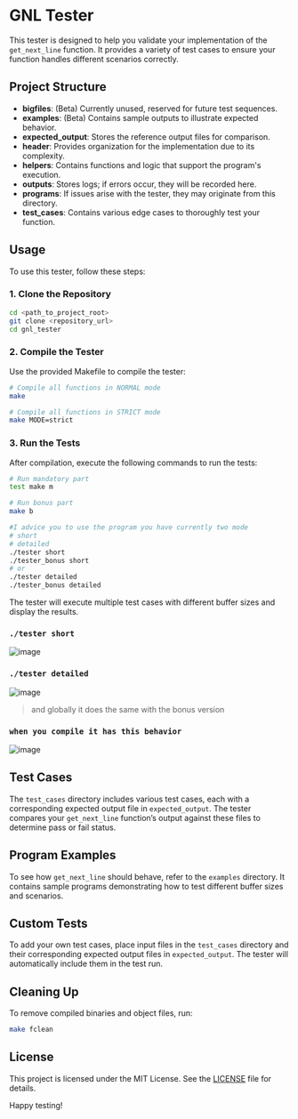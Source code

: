 # GNL Tester

This tester is designed to help you validate your implementation of the `get_next_line` function. It provides a variety of test cases to ensure your function handles different scenarios correctly.

## Project Structure

- **bigfiles**: (Beta) Currently unused, reserved for future test sequences.
- **examples**: (Beta) Contains sample outputs to illustrate expected behavior.
- **expected_output**: Stores the reference output files for comparison.
- **header**: Provides organization for the implementation due to its complexity.
- **helpers**: Contains functions and logic that support the program's execution.
- **outputs**: Stores logs; if errors occur, they will be recorded here.
- **programs**: If issues arise with the tester, they may originate from this directory.
- **test_cases**: Contains various edge cases to thoroughly test your function.

## Usage

To use this tester, follow these steps:

### 1. Clone the Repository

```sh
cd <path_to_project_root>
git clone <repository_url>
cd gnl_tester
```

### 2. Compile the Tester

Use the provided Makefile to compile the tester:

```sh
# Compile all functions in NORMAL mode
make

# Compile all functions in STRICT mode
make MODE=strict
```

### 3. Run the Tests

After compilation, execute the following commands to run the tests:

```sh
# Run mandatory part
test make m

# Run bonus part
make b

#I advice you to use the program you have currently two mode
# short
# detailed
./tester short
./tester_bonus short 
# or
./tester detailed
./tester_bonus detailed

```

The tester will execute multiple test cases with different buffer sizes and display the results.
### `./tester short`
![image](https://github.com/user-attachments/assets/a8fb9a27-5835-4abe-9c1a-b41c43c55898)
### `./tester detailed`
![image](https://github.com/user-attachments/assets/0c35f808-0438-4cb6-92eb-667491395fb8)
> and globally it does the same with the bonus version
### `when you compile it has this behavior`
![image](https://github.com/user-attachments/assets/db752624-1b56-4fc1-8326-78ee40ff74bc)

## Test Cases

The `test_cases` directory includes various test cases, each with a corresponding expected output file in `expected_output`. The tester compares your `get_next_line` function’s output against these files to determine pass or fail status.

## Program Examples

To see how `get_next_line` should behave, refer to the `examples` directory. It contains sample programs demonstrating how to test different buffer sizes and scenarios.

## Custom Tests

To add your own test cases, place input files in the `test_cases` directory and their corresponding expected output files in `expected_output`. The tester will automatically include them in the test run.

## Cleaning Up

To remove compiled binaries and object files, run:

```sh
make fclean
```

## License
This project is licensed under the MIT License. See the [LICENSE](../LICENSE) file for details.

Happy testing!
